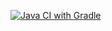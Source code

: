 [![Java CI with Gradle](https://github.com/Pl975/BDD-task1/actions/workflows/gradle.yml/badge.svg)](https://github.com/Pl975/BDD-task1/actions/workflows/gradle.yml)
